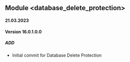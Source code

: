 ## Module <database_delete_protection>
#### 21.03.2023
#### Version 16.0.1.0.0
##### ADD
- Initial commit for Database Delete Protection
